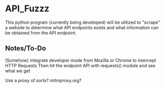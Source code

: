 # API_Fuzzz
This python program (currently being developed) will be utilized to "scrape" a website to determine what API endpoints exists and what information can be obtained
from the API endpoint.

## Notes/To-Do
(Somehow) integrate developer mode from Mozilla or Chrome to intercept HTTP Requests
Then hit the endpoint API with requests() module and see what we get

Use a proxy of sorts? mitmproxy.org?



